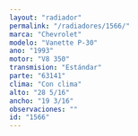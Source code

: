 ```yaml
---
layout: "radiador"
permalink: "/radiadores/1566/"
marca: "Chevrolet"
modelo: "Vanette P-30"
ano: "1993"
motor: "V8 350"
transmision: "Estándar"
parte: "63141"
clima: "Con clima"
alto: "28 5/16"
ancho: "19 3/16"
observaciones: ""
id: "1566"
---
```


